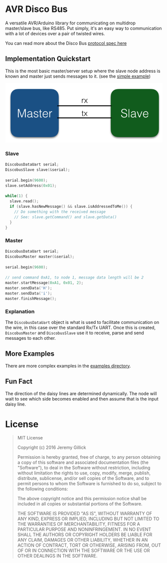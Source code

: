 # AVR Disco Bus

A versatile AVR/Arduino library for communicating on multidrop master/slave bus, like RS485.
Put simply, it's an easy way to communication with a lot of devices over a pair of twisted wires. 

You can read more about the Disco Bus [protocol spec here](https://github.com/jgillick/Disco-Bus-Protocol)

## Implementation Quickstart

This is the most basic master/server setup where the slave node address is known and master
just sends messages to it. (see the [simple example](examples/01_simple))

![Simple Demo](examples/diagrams/serial-simple.png?raw=true)

### Slave

```cpp
DiscobusDataUart serial;
DiscobusSlave slave(&serial);

serial.begin(9600);
slave.setAddress(0x01);

while(1) {
  slave.read();
  if (slave.hasNewMessage() && slave.isAddressedToMe()) {
    // Do something with the received message
    // See: slave.getCommand() and slave.getData()
  }
}
```

### Master

```c
DiscobusDataUart serial;
DiscobusMaster master(&serial);

serial.begin(9600);

// send command 0xA1, to node 1, message data length will be 2
master.startMessage(0xA1, 0x01, 2);
master.sendData('H');
master.sendData('i');
master.finishMessage();
```

### Explanation

The `DiscobusDataUart` object is what is used to facilitate communication on the wire,
in this case over the standard Rx/Tx UART. Once this is created, `DiscobusMaster` and 
`DiscobusSlave` use it to receive, parse and send messages to each other.


## More Examples

There are more complex examples in the [examples directory](/MultidropBusProtocol/examples/).

## Fun Fact
The direction of the daisy lines are determined dynamically. The node will wait
to see which side becomes enabled and then assume that is the input daisy line.


# License

> MIT License
> 
> Copyright (c) 2016 Jeremy Gillick
> 
> Permission is hereby granted, free of charge, to any person obtaining a copy
> of this software and associated documentation files (the "Software"), to deal
> in the Software without restriction, including without limitation the rights
> to use, copy, modify, merge, publish, distribute, sublicense, and/or sell
> copies of the Software, and to permit persons to whom the Software is
> furnished to do so, subject to the following conditions:
> 
> The above copyright notice and this permission notice shall be included in all
> copies or substantial portions of the Software.
> 
> THE SOFTWARE IS PROVIDED "AS IS", WITHOUT WARRANTY OF ANY KIND, EXPRESS OR
> IMPLIED, INCLUDING BUT NOT LIMITED TO THE WARRANTIES OF MERCHANTABILITY,
> FITNESS FOR A PARTICULAR PURPOSE AND NONINFRINGEMENT. IN NO EVENT SHALL THE
> AUTHORS OR COPYRIGHT HOLDERS BE LIABLE FOR ANY CLAIM, DAMAGES OR OTHER
> LIABILITY, WHETHER IN AN ACTION OF CONTRACT, TORT OR OTHERWISE, ARISING FROM,
> OUT OF OR IN CONNECTION WITH THE SOFTWARE OR THE USE OR OTHER DEALINGS IN THE
> SOFTWARE.